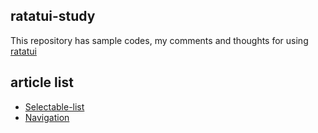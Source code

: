 ## ratatui-study
This repository has sample codes, my comments and thoughts for using [ratatui](https://github.com/ratatui-org/ratatui)

## article list
- [Selectable-list](https://github.com/shacaranda/ratatui-study/blob/main/Selectable-List.md)
- [Navigation](https://github.com/shacaranda/ratatui-study/blob/main/Navigation.md)

